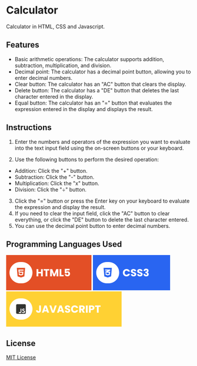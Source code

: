 # Calculator
Calculator in HTML, CSS and Javascript.

## Features
* Basic arithmetic operations: The calculator supports addition, subtraction, multiplication, and division. <br />
* Decimal point: The calculator has a decimal point button, allowing you to enter decimal numbers. <br />
* Clear button: The calculator has an "AC" button that clears the display. <br />
* Delete button: The calculator has a "DE" button that deletes the last character entered in the display. <br />
* Equal button: The calculator has an "=" button that evaluates the expression entered in the display and displays the result. <br />

## Instructions
1. Enter the numbers and operators of the expression you want to evaluate into the text input field using the on-screen buttons or your keyboard.

2. Use the following buttons to perform the desired operation:

* Addition: Click the "+" button.
* Subtraction: Click the "-" button.
* Multiplication: Click the "x" button.
* Division: Click the "÷" button.

3. Click the "=" button or press the Enter key on your keyboard to evaluate the expression and display the result.
4. If you need to clear the input field, click the "AC" button to clear everything, or click the "DE" button to delete the last character entered.
5. You can use the decimal point button to enter decimal numbers.

## Programming Languages Used

![HTML5](./assets/html.svg) ![CSS](./assets/css.svg) ![JAVASCRIPT](./assets/javascript.svg)

## License

[MIT License](https://choosealicense.com/licenses/mit/)
